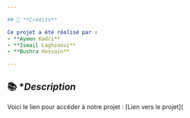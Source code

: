 ```yaml
---

## 👥 **Crédits**

Ce projet a été réalisé par :  
- **Aymen Kadri**  
- **Ismail Laghzaoui**  
- **Bushra Hossain**

---
```


## 📚 \*_Description_

Voici le lien pour accéder à notre projet : [Lien vers le projet](
